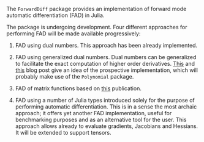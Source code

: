 The `ForwardDiff` package provides an implementation of forward mode automatic differentiation (FAD) in Julia.

The package is undergoing development. Four different approaches for performing FAD will be made available
progressively:

1. FAD using dual numbers. This approach has been already implemented.

2. FAD using generalized dual numbers. Dual numbers can be generalized to facilitate the exact computation of higher
order derivatives. [This](http://jliszka.github.io/2013/10/24/exact-numeric-nth-derivatives.html) and
[this](http://duaeliststudios.com/automatic-differentiation-with-dual-numbers/) blog post give an idea of the
prospective implementation, which will probably make use of the `Polynomial` package.

3. FAD of matrix functions based on [this](http://link.springer.com/chapter/10.1007%2F978-3-642-30023-3_7) publication.

4. FAD using a number of Julia types introduced solely for the purpose of performing automatic differentiation. This is
in a sense the most archaic approach; it offers yet another FAD implementation, useful for benchmarking purposes
and as an alternative tool for the user. This approach allows already to evaluate gradients, Jacobians and Hessians. It
will be extended to support tensors.
